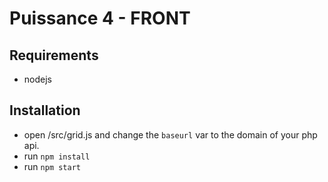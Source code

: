 # Puissance 4 - FRONT

## Requirements

- nodejs

## Installation

- open /src/grid.js and change the `baseurl` var to the domain of your php api.
- run ```npm install```
- run ```npm start```
